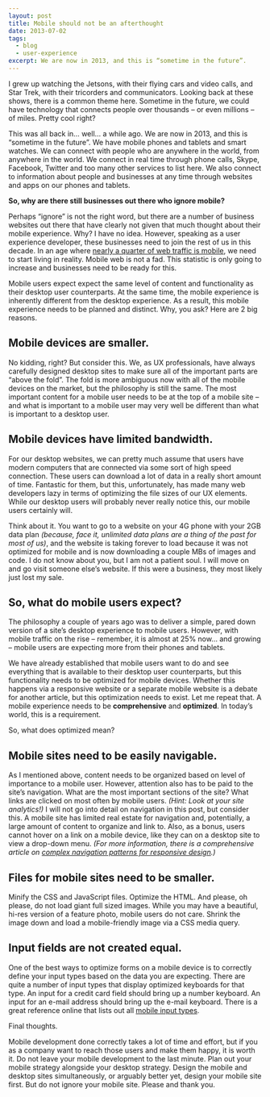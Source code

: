 ```yaml
---
layout: post
title: Mobile should not be an afterthought
date: 2013-07-02
tags:
  - blog
  - user-experience
excerpt: We are now in 2013, and this is “sometime in the future”.
---
```


I grew up watching the Jetsons, with their flying cars and video calls, and Star Trek, with their tricorders and communicators.  Looking back at these shows, there is a common theme here.  Sometime in the future, we could have technology that connects people over thousands – or even millions – of miles.  Pretty cool right?

This was all back in… well… a while ago.  We are now in 2013, and this is “sometime in the future”.  We have mobile phones and tablets and smart watches.  We can connect with people who are anywhere in the world, from anywhere in the world.  We connect in real time through phone calls, Skype, Facebook, Twitter and too many other services to list here.  We also connect to information about people and businesses at any time through websites and apps on our phones and tablets.

__So, why are there still businesses out there who ignore mobile?__

Perhaps “ignore” is not the right word, but there are a number of business websites out there that have clearly not given that much thought about their mobile experience.  Why?  I have no idea.  However, speaking as a user experience developer, these businesses need to join the rest of us in this decade.  In an age where [nearly a quarter of web traffic is mobile](http://www.internetretailer.com/2013/01/09/nearly-quarter-web-traffic-mobile), we need to start living in reality.  Mobile web is not a fad.  This statistic is only going to increase and businesses need to be ready for this.

Mobile users expect expect the same level of content and functionality as their desktop user counterparts.  At the same time, the mobile experience is inherently different from the desktop experience.  As a result, this mobile experience needs to be planned and distinct.  Why, you ask?  Here are 2 big reasons.

## Mobile devices are smaller.

No kidding, right?  But consider this.  We, as UX professionals, have always carefully designed desktop sites to make sure all of the important parts are “above the fold”.  The fold is more ambiguous now with all of the mobile devices on the market, but the philosophy is still the same.  The most important content for a mobile user needs to be at the top of a mobile site – and what is important to a mobile user may very well be different than what is important to a desktop user.

## Mobile devices have limited bandwidth.

For our desktop websites, we can pretty much assume that users have modern computers that are connected via some sort of high speed connection.  These users can download a lot of data in a really short amount of time.  Fantastic for them, but this, unfortunately, has made many web developers lazy in terms of optimizing the file sizes of our UX elements.  While our desktop users will probably never really notice this, our mobile users certainly will.

Think about it.  You want to go to a website on your 4G phone with your 2GB data plan _(because, face it, unlimited data plans are a thing of the past for most of us)_, and the website is taking forever to load because it was not optimized for mobile and is now downloading a couple MBs of images and code.  I do not know about you, but I am not a patient soul.  I will move on and go visit someone else’s website.  If this were a business, they most likely just lost my sale.

## So, what do mobile users expect?

The philosophy a couple of years ago was to deliver a simple, pared down version of a site’s desktop experience to mobile users.  However, with mobile traffic on the rise – remember, it is almost at 25% now… and growing – mobile users are expecting more from their phones and tablets.

We have already established that mobile users want to do and see everything that is available to their desktop user counterparts, but this functionality needs to be optimized for mobile devices.  Whether this happens via a responsive website or a separate mobile website is a debate for another article, but this optimization needs to exist.  Let me repeat that.  A mobile experience needs to be __comprehensive__ and __optimized__.  In today’s world, this is a requirement.

So, what does optimized mean?

## Mobile sites need to be easily navigable.  

As I mentioned above, content needs to be organized based on level of importance to a mobile user.  However, attention also has to be paid to the site’s navigation.  What are the most important sections of the site?  What links are clicked on most often by mobile users.  _(Hint: Look at your site analytics!)_  I will not go into detail on navigation in this post, but consider this.  A mobile site has limited real estate for navigation and, potentially, a large amount of content to organize and link to.  Also, as a bonus, users cannot hover on a link on a mobile device, like they can on a desktop site to view a drop-down menu.  _(For more information, there is a comprehensive article on [complex navigation patterns for responsive design](http://bradfrostweb.com/blog/web/complex-navigation-patterns-for-responsive-design/).)_

## Files for mobile sites need to be smaller.

Minify the CSS and JavaScript files.  Optimize the HTML.  And please, oh please, do not load giant full sized images.  While you may have a beautiful, hi-res version of a feature photo, mobile users do not care.  Shrink the image down and load a mobile-friendly image via a CSS media query.

## Input fields are not created equal.

One of the best ways to optimize forms on a mobile device is to correctly define your input types based on the data you are expecting.  There are quite a number of input types that display optimized keyboards for that type.  An input for a credit card field should bring up a number keyboard.  An input for an e-mail address should bring up the e-mail keyboard.  There is a great reference online that lists out all [mobile input types](http://www.mobileinputtypes.com/).

Final thoughts.

Mobile development done correctly takes a lot of time and effort, but if you as a company want to reach those users and make them happy, it is worth it.  Do not leave your mobile development to the last minute.  Plan out your mobile strategy alongside your desktop strategy.  Design the mobile and desktop sites simultaneously, or arguably better yet, design your mobile site first.  But do not ignore your mobile site.  Please and thank you.
